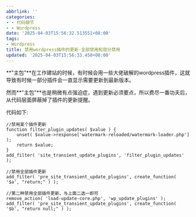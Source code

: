 ```yaml
---
abbrlink: ''
categories:
- - 代码细节
- - Wordpress
date: '2025-04-03T15:56:32.513551+08:00'
tags:
- Wordpress
title: 禁用wordpress插件的更新-全部禁用和部分禁用
updated: '2025-04-03T15:56:33.450+08:00'
---
```

**"主包"**在工作建站的时候，有时候会用一些大佬破解的wordpress插件，这就导致有时候一部分插件会一直显示需要更新到最新版本。

然而**"主包"**也是稍微有点强迫症，遇到更新必须要点，所以费尽一番功夫后，从代码层面屏蔽掉了插件的更新提醒。

代码如下:

```
//禁用某个插件更新
function filter_plugin_updates( $value ) {
    unset( $value->response['watermark-reloaded/watermark-loader.php'] );
    return $value;
}
add_filter( 'site_transient_update_plugins', 'filter_plugin_updates' );
```

```
//禁用全部插件更新
add_filter( 'pre_site_transient_update_plugins', create_function( '$a', "return;" ) );

//第二种禁用全部插件更新，与上面二选一即可
remove_action( 'load-update-core.php', 'wp_update_plugins' ); 
add_filter( 'pre_site_transient_update_plugins', create_function( '$b', "return null;" ) );
```
